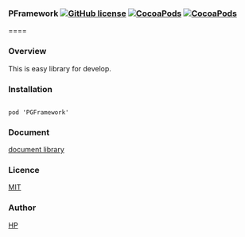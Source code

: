 ### PFramework [![GitHub license](https://img.shields.io/badge/LICENSE-MIT%20LICENSE-blue.svg)](https://github.com/Playground-Corp/PGFramework/LICENSE) [![CocoaPods](https://img.shields.io/badge/platform-ios-lightgrey.svg)](https://cocoapods.org/pods/PGFramework) [![CocoaPods](https://img.shields.io/cocoapods/v/PGFramework.svg)](https://cocoapods.org/pods/PGFramework)  

====
### Overview
This is easy library for develop.

### Installation
<code>
pod 'PGFramework'
</code>

### Document
[document library](http://cocoadocs.org/docsets/PGFramework)

### Licence
[MIT](https://github.com/Playground-Corp/PGFramework/blob/master/LICENSE)

### Author
[HP](https://playground.style)  

